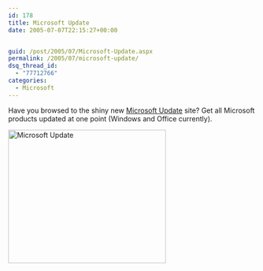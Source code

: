 ```yaml
---
id: 178
title: Microsoft Update
date: 2005-07-07T22:15:27+00:00


guid: /post/2005/07/Microsoft-Update.aspx
permalink: /2005/07/microsoft-update/
dsq_thread_id:
  - "77712766"
categories:
  - Microsoft
---
```

<p>Have you browsed to the shiny new <a href="http://update.microsoft.com/microsoftupdate/">Microsoft Update</a> site? Get all Microsoft products updated at one point (Windows and Office currently).</p>
<p><img height="271" alt="Microsoft Update" src="{{ site.url }}{{ site.baseurl }}/wp-content/uploads/contentbinary/05_2D7_2D2005microsoftupdate_small.jpg" width="320" border="0" /></p>